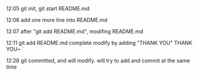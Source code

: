 
12:05 git init, git start README.md

12:06 add one more line into README.md

12:07 after "git add README.md", modifing README.md

12:11 git add README.md complete
      modify by adding "THANK YOU"
      THANK YOU~
      `

12:28 git committed, and will modify. 
      will try to add and commit at the same time

